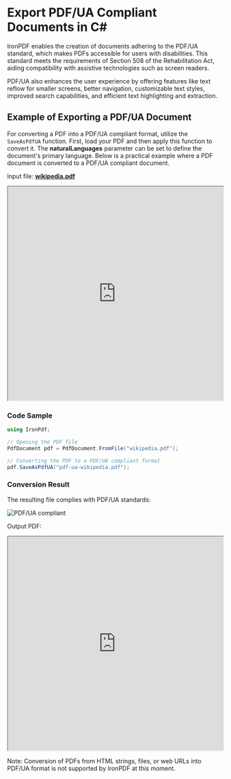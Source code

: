 # Export PDF/UA Compliant Documents in C#

IronPDF enables the creation of documents adhering to the PDF/UA standard, which makes PDFs accessible for users with disabilities. This standard meets the requirements of Section 508 of the Rehabilitation Act, aiding compatibility with assistive technologies such as screen readers.

PDF/UA also enhances the user experience by offering features like text reflow for smaller screens, better navigation, customizable text styles, improved search capabilities, and efficient text highlighting and extraction.

## Example of Exporting a PDF/UA Document

For converting a PDF into a PDF/UA compliant format, utilize the `SaveAsPdfUA` function. First, load your PDF and then apply this function to convert it. The **naturalLanguages** parameter can be set to define the document's primary language. Below is a practical example where a PDF document is converted to a PDF/UA compliant document.

Input file: **[wikipedia.pdf](https://ironpdf.com/static-assets/pdf/how-to/pdfua/wikipedia.pdf)**

<iframe loading="lazy" src="https://ironpdf.com/static-assets/pdf/how-to/pdfua/wikipedia.pdf#view=fit" width="100%" height="500px">
</iframe>

### Code Sample

```cs
using IronPdf;

// Opening the PDF file
PdfDocument pdf = PdfDocument.FromFile("wikipedia.pdf");

// Converting the PDF to a PDF/UA compliant format
pdf.SaveAsPdfUA("pdf-ua-wikipedia.pdf");
```

### Conversion Result

The resulting file complies with PDF/UA standards:

<div class="content-img-align-center">
    <div class="center-image-wrapper">
         <img src="https://ironpdf.com/static-assets/pdf/how-to/pdfua/wikipedia-pdfua-passed.webp" alt="PDF/UA compliant" class="img-responsive add-shadow">
    </div>
</div>

Output PDF:

<iframe loading="lazy" src="https://ironpdf.com/static-assets/pdf/how-to/pdfua/pdf-ua-wikipedia.pdf#view=fit" width="100%" height="500px">
</iframe>

Note: Conversion of PDFs from HTML strings, files, or web URLs into PDF/UA format is not supported by IronPDF at this moment.